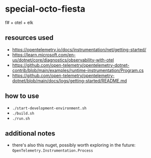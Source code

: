 # special-octo-fiesta

f# + otel + elk

## resources used

* https://opentelemetry.io/docs/instrumentation/net/getting-started/
* https://learn.microsoft.com/en-us/dotnet/core/diagnostics/observability-with-otel
* https://github.com/open-telemetry/opentelemetry-dotnet-contrib/blob/main/examples/runtime-instrumentation/Program.cs
* https://github.com/open-telemetry/opentelemetry-dotnet/blob/main/docs/logs/getting-started/README.md

## how to use

* `./start-development-environment.sh`
* `./build.sh`
* `./run.sh`

## additional notes

* there's also this nuget, possibly worth exploring in the future: `OpenTelemetry.Instrumentation.Process`